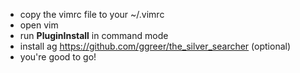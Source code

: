 * copy the vimrc file to your ~/.vimrc
* open vim
* run **PluginInstall** in command mode
* install ag https://github.com/ggreer/the_silver_searcher (optional)
* you're good to go!
